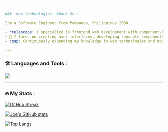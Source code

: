 ```yaml
---

### :man_technologist: About Me :

I'm a Software Engineer from Pampanga, Philippines 2000.

- :telescope: I specialize in frontend web development with component-based architecture frameworks**.
- 🎯 I focus on creating user interfaces, developing reusable components and consuming and handling data from RESTful APIs.
- :zap: Continuously expanding my knowledge in web technologies and modern frameworks.

---
```


### :hammer_and_wrench: Languages and Tools :
<img src="https://skillicons.dev/icons?i=html,css,javascript,typescript,react,redux,vue,tailwind,bootstrap,php,laravel,mysql,git,github,vercel" width={100}/><br>

---

### :fire: My Stats :
[![GitHub Streak](https://github-readme-streak-stats.herokuapp.com?user=alonzojoe&theme=dark&hide_border=true&border_radius=20&mode=weekly)](https://git.io/streak-stats)

[![Joe's GitHub stats](https://github-readme-stats.vercel.app/api?username=alonzojoe&hide=contribs&show_icons=true&theme=vision-friendly-dark&hide_border=true&border_radius=20&bg_color=151515)](https://github.com/anuraghazra/github-readme-stats)

[![Top Langs](https://github-readme-stats.vercel.app/api/top-langs/?username=alonzojoe&layout=pie&theme=vision-friendly-dark&hide_border=true&border_radius=20&bg_color=151515)](https://github.com/anuraghazra/github-readme-stats)







<!---
alonzojoe/alonzojoe is a ✨ special ✨ repository because its `README.md` (this file) appears on your GitHub profile.
You can click the Preview link to take a look at your changes.

- 👋 Hi, I’m @alonzojoe
- 👀 A Software Engineer
- 🌱 I want to learn new things.
- 📫 How to reach me ...

--->
